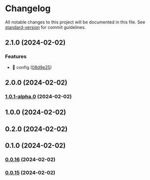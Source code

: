 # Changelog

All notable changes to this project will be documented in this file. See [standard-version](https://github.com/conventional-changelog/standard-version) for commit guidelines.

## 2.1.0 (2024-02-02)


### Features

* :art: config ([08d9e25](https://github.com/wrappid/test-wrappid-package/commit/08d9e25c284c719768e78d0ef832eb78ab39605e))

## 2.0.0 (2024-02-02)

### [1.0.1-alpha.0](https://github.com/wrappid/test-wrappid-package/compare/v1.0.0...v1.0.1-alpha.0) (2024-02-02)

## 1.0.0 (2024-02-02)

## 0.2.0 (2024-02-02)

## 0.1.0 (2024-02-02)

### [0.0.16](https://github.com/wrappid/test-wrappid-package/compare/v0.0.13...v0.0.16) (2024-02-02)

### [0.0.15](https://github.com/wrappid/test-wrappid-package/compare/v0.0.13...v0.0.15) (2024-02-02)
